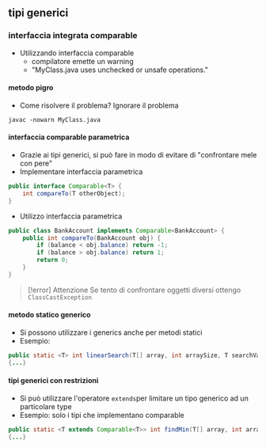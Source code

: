 ## tipi generici
### interfaccia integrata comparable
- Utilizzando interfaccia comparable
	- compilatore emette un warning
	- "MyClass.java uses unchecked or unsafe operations."

#### metodo pigro
- Come risolvere il problema? Ignorare il problema
```shell
javac -nowarn MyClass.java
```
#### interfaccia comparable parametrica
- Grazie ai tipi generici, si può fare in modo di evitare di "confrontare mele con pere"
- Implementare interfaccia parametrica
```java
public interface Comparable<T> {
	int compareTo(T otherObject);
}
```
- Utilizzo interfaccia parametrica
```java
public class BankAccount implements Comparable<BankAccount> {
	public int compareTo(BankAccount obj) {
		if (balance < obj.balance) return -1;
		if (balance > obj.balance) return 1;
		return 0;	
	}
}
```

> [!error] Attenzione
> Se tento di confrontare oggetti diversi ottengo ```ClassCastException```

#### metodo statico generico
- Si possono utilizzare i generics anche per metodi statici
- Esempio:
```java
public static <T> int linearSearch(T[] array, int arraySize, T searchValue) 
{...}
```
#### tipi generici con restrizioni
- Si può utilizzare l'operatore ```extends```per limitare un tipo generico ad un particolare type
- Esempio: solo i tipi che implementano comparable
```java
public static <T extends Comparable<T>> int findMin(T[] array, int arraySize) 
{...}
```
